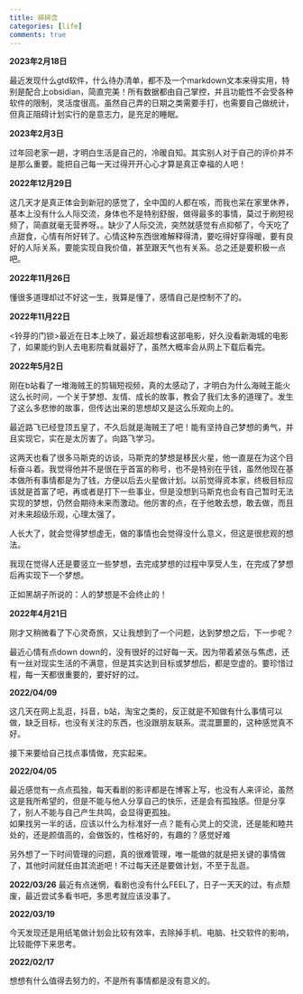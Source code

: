 ```yaml
---
title: 碎碎念
categories: [life]
comments: true
---
```


**2023年2月18日**

最近发现什么gtd软件，什么待办清单，都不及一个markdown文本来得实用，特别是配合上obsidian，简直完美！所有数据都由自己掌控，并且功能性不会受各种软件的限制，灵活度很高。虽然自己弄的日期之类需要手打，也需要自己做统计，但真正阻碍计划实行的是意志力，是充足的睡眠。

**2023年2月3日**

过年回老家一趟，才明白生活是自己的，冷暖自知。其实别人对于自己的评价并不是那么重要。能把自己每一天过得开开心心才算是真正幸福的人吧！

**2022年12月29日**

这几天才是真正体会到新冠的感觉了，全中国的人都在咳，而我也呆在家里休养，基本上没有什么人际交流，身体也不是特别舒服，做得最多的事情，莫过于刷短视频了，简直就毫无营养呀。。缺少了人际交流，突然就感觉有点抑郁了，今天吃了点甜食，心情有所好转了。心情这种东西很难解释得清，要吃得好穿得暖，要有良好的人际关系，要能实现自我价值，甚至跟天气也有关系。总之还是要积极一点吧。


**2022年11月26日**

懂很多道理却过不好这一生，我算是懂了，感情自己是控制不了的。

**2022年11月22日**

<铃芽的门锁>最近在日本上映了，最近超想看这部电影，好久没看新海城的电影了，如果能约到人去电影院看就最好了，虽然大概率会从网上下载后看完。

**2022年5月2日**

刚在b站看了一堆海贼王的剪辑短视频，真的太感动了，才明白为什么海贼王能火这么长时间，一个关于梦想、友情、成长的故事，教会了我们太多的道理了。发生了这么多悲惨的故事，但传达出来的思想却又是这么乐观向上的。

最近路飞已经登顶五皇了，不久后就是海贼王了吧！能有坚持自己梦想的勇气，并且实现它，实在是太厉害了。向路飞学习。

这两天也看了很多马斯克的访谈，马斯克的梦想是移民火星，他一直是在为这个目标奋斗着。我觉得他并不是很在乎首富的称号，也不是特别在乎钱，虽然他现在基本做所有事情都是为了钱，方便以后去火星做计划。以前觉得资本家，终极目标应该就是首富了吧，再或者是打下一些事业，但是没想到马斯克也会有自己暂时无法实现的梦想，仍然会期待未来而激动。他厉害的点，在于他敢去想，敢去做，而且对未来超级乐观，心理太强了。

人长大了，就会觉得梦想虚无，做的事情也会觉得没什么意义，但这是很悲观的想法。

我现在觉得人还是要竖立一些梦想，去完成梦想的过程中享受人生，在完成了梦想后再实现下一个梦想。

正如黑胡子所说的：人的梦想是不会终止的！

**2022年4月21日**

刚才又稍微看了下心灵奇旅，又让我想到了一个问题，达到梦想之后，下一步呢？

最近心情有点down down的，没有很好的过好每一天。因为带着紧张与焦虑，还有一丝对现实生活的不满意，但是其实达到目标或梦想后，都是空虚的。要珍惜过程，每一天都很重要的，要好好的过。

**2022/04/09**

这几天在网上乱逛，抖音，b站，淘宝之类的，反正就是不知做有什么事情可以做，缺乏目标，也没有关注的东西，也没跟朋友联系。混混噩噩的，这种感觉真不好。

接下来要给自己找点事情做，充实起来。

**2022/04/05**

最近感觉有一点点孤独，每天看剧的影评都是在博客上写，也没有人来评论，虽然这是我所希望的，但是不能与他人分享自己的快乐，还是会有孤独感。但是分享了，别人不能与自己产生共鸣，会显得更孤独。  
如果找另一半的话，应该以什么为标准好一点？能有心灵上的交流，还是能和睦共处的，还是颜值高的，会做饭的，性格好的，有趣的？感觉好难

另外想了一下时间管理的问题，真的很难管理，唯一能做的就是把关键的事情做了，其他时间就任由其流逝吧！不过每天还是要做计划，不至于乱逛。

**2022/03/26**
最近有点迷惘，看剧也没有什么FEEL了，日子一天天的过，有点颓废，最近尝试多看书吧，多思考就应该没事了。

**2022/03/19**

今天发现还是用纸笔做计划会比较有效率，去除掉手机、电脑、社交软件的影响，比较能停下来思考。

**2022/02/17**

想想有什么值得去努力的，不是所有事情都是没有意义的。

